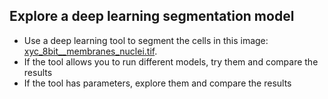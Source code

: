 ## Explore a deep learning segmentation model
- Use a deep learning tool to segment the cells in this image: [xyc_8bit__membranes_nuclei.tif](https://github.com/NEUBIAS/training-resources/raw/master/image_data/xyc_8bit__membranes_nuclei.tif).
- If the tool allows you to run different models, try them and compare the results
- If the tool has parameters, explore them and compare the results